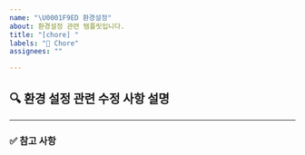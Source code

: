 ```yaml
---
name: "\U0001F9ED 환경설정"
about: 환경설정 관련 템플릿입니다.
title: "[chore] "
labels: "🧭 Chore"
assignees: ""

---
```


## 🔍 환경 설정 관련 수정 사항 설명

<!-- 수정하려는 환경 설정 사항에 대해 작성해주세요. (e.g. eslint/prettier를 설정한다.) -->

---

### ✅ 참고 사항

<!-- 참고 레퍼런스, 스크린샷 등 issue와 관련된 참고 자료가 있다면 첨부해주세요. -->
